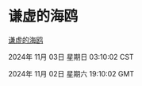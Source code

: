 # 谦虚的海鸥
[谦虚的海鸥](http://219.139.197.74:56308/qxdho/course/base/hotlink/index.php)

2024年 11月 03日 星期日 03:10:02 CST

2024年 11月 02日 星期六 19:10:02 GMT
